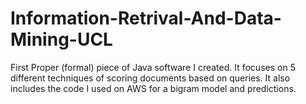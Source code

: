 # Information-Retrival-And-Data-Mining-UCL
First Proper (formal) piece of Java software I created. It focuses on 5 different techniques of scoring documents based on queries. It also includes the code I used on AWS for a bigram model and predictions. 
